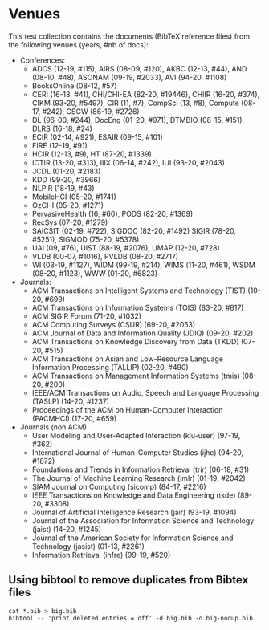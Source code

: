 # Venues

This test collection contains the documents (BibTeX reference files) from the following venues (years, #nb of docs):

- Conferences:
    - ADCS (12-19, #115), AIRS (08-09, #120), AKBC (12-13, #44), AND (08-10, #48), ASONAM (09-19, #2033), AVI (94-20, #1108)
    - BooksOnline (08-12, #57)
    - CERI (16-18, #41), CHI/CHI-EA (82-20, #19446), CHIIR (16-20, #374), CIKM (93-20, #5497),
      CIR (11, #7), CompSci (13, #8), Compute (08-17, #242), CSCW (86-19, #2726)
    - DL (96-00, #244), DocEng (01-20, #971), DTMBIO (08-15, #151), 
      DLRS (16-18, #24)
    - ECIR (02-14, #921), ESAIR (09-15, #101)
    - FIRE (12-19, #91)
    - HCIR (12-13, #9), HT (87-20, #1339)
    - ICTIR (13-20, #313), IIIX (06-14, #242), IUI (93-20, #2043)
    - JCDL (01-20, #2183)
    - KDD (99-20, #3966)
    - NLPIR (18-19, #43)
    - MobileHCI (05-20, #1741)
    - OzCHI (05-20, #1271)
    - PervasiveHealth (16, #60), PODS (82-20, #1369)
    - RecSys (07-20, #1279)
    - SAICSIT (02-19, #722), SIGDOC (82-20, #1492) SIGIR (78-20, #5251), SIGMOD (75-20, #5378)
    - UAI (09, #76), UIST (88-19, #2076), UMAP (12-20, #728)
    - VLDB (00-07, #1016), PVLDB (08-20, #2717)
    - WI (03-19, #1127), WIDM (99-19, #214), WIMS (11-20, #461), WSDM (08-20, #1123), WWW (01-20, #6823)
- Journals:
    - ACM Transactions on Intelligent Systems and Technology (TIST)
      (10-20, #699)
    - ACM Transactions on Information Systems (TOIS) (83-20, #817)
    - ACM SIGIR Forum (71-20, #1032)
    - ACM Computing Surveys (CSUR) (69-20, #2053)
    - ACM Journal of Data and Information Quality (JDIQ) (09-20, #202)
    - ACM Transactions on Knowledge Discovery from Data (TKDD) (07-20, #515)
    - ACM Transactions on Asian and Low-Resource Language Information Processing
      (TALLIP) (02-20, #490)
    - ACM Transactions on Management Information Systems (tmis) (08-20, #200)
    - IEEE/ACM Transactions on Audio, Speech and Language Processing (TASLP)
      (14-20, #1237)
    - Proceedings of the ACM on Human-Computer Interaction (PACMHCI)
      (17-20, #659)
- Journals (non ACM)
    - User Modeling and User-Adapted Interaction (klu-user) (97-19, #362)
    - International Journal of Human-Computer Studies (ijhc) (94-20, #1872)
    - Foundations and Trends in Information Retrieval (trir) (06-18, #31)
    - The Journal of Machine Learning Research (jmlr) (01-19, #2042)
    - SIAM Journal on Computing (sicomp) (84-17, #2216)
    - IEEE Transactions on Knowledge and Data Engineering (tkde) (89-20, #3308)
    - Journal of Artificial Intelligence Research (jair) (93-19, #1094)
    - Journal of the Association for Information Science and Technology (jaist) (14-20, #1245)
    - Journal of the American Society for Information Science and Technology (jasist) (01-13, #2261)
    - Information Retrieval (infre) (99-19, #520)

## Using bibtool to remove duplicates from Bibtex files

```
cat *.bib > big.bib
bibtool -- 'print.deleted.entries = off' -d big.bib -o big-nodup.bib
```